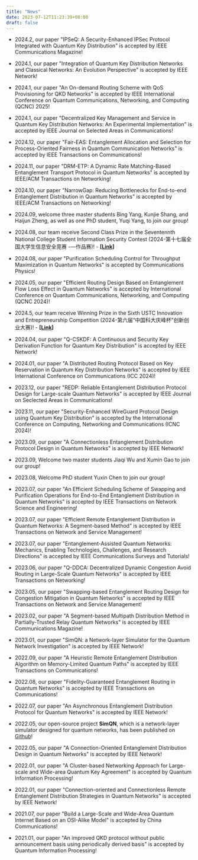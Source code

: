 ```yaml
---
title: "News"
date: 2023-07-12T11:23:39+08:00
draft: false
---
```

 * 2024.2, our paper "IPSeQ: A Security-Enhanced IPSec Protocol Integrated with Quantum Key Distribution" is accepted by IEEE Communications Magazine!

 * 2024.1, our paper "Integration of Quantum Key Distribution Networks and Classical Networks: An Evolution Perspective" is accepted by IEEE Network!

 * 2024.1, our paper "An On-demand Routing Scheme with QoS Provisioning for QKD Networks" is accepted by IEEE International Conference on Quantum Communications, Networking, and Computing (QCNC) 2025!

 * 2024.1, our paper "Decentralized Key Management and Service in Quantum Key Distribution Networks: An Experimental Implementation" is accepted by IEEE Journal on Selected Areas in Communications!

 * 2024.12, our paper "Fair-EAS: Entanglement Allocation and Selection for Process-Oriented Fairness in Quantum Communication Networks" is accepted by IEEE Transactions on Communications!

 * 2024.11, our paper "DRM-ETP: A Dynamic Rate Matching-Based Entanglement Transport Protocol in Quantum Networks" is accepted by IEEE/ACM Transactions on Networking!

 * 2024.10, our paper "NarrowGap: Reducing Bottlenecks for End-to-end Entanglement Distribution in Quantum Networks" is accepted by IEEE/ACM Transactions on Networking!

 * 2024.09, welcome three master students Bing Yang, Kunjie Shang, and Haijun Zheng, as well as one PhD student, Yuqi Yang, to join our group!

 * 2024.08, our team receive Second Class Prize in the Seventennth National College Student Information Security Contest (2024-第十七届全国大学生信息安全竞赛 -—作品赛)! - **[[Link](http://www.ciscn.cn/announcement/view/364)]**

 * 2024.08, our paper "Purification Scheduling Control for Throughput Maximization in Quantum Networks" is accepted by Communications Physics!

 * 2024.05, our paper "Efficient Routing Design Based on Entanglement Flow Loss Effect in Quantum Networks" is accepted by International Conference on Quantum Communications, Networking, and Computing (QCNC 2024)!

 * 2024.5, our team receive Winning Prize in the Sixth USTC Innovation and Entrepreneurship Competition (2024-第六届“中国科大庆峰杯”创新创业大赛)! - **[[Link](https://www.ustc.edu.cn/info/1364/21344.htm)]**

 * 2024.04, our paper "Q-CSKDF: A Continuous and Security Key Derivation Function for Quantum Key Distribution" is accepted by IEEE Network!

 * 2024.01, our paper "A Distributed Routing Protocol Based on Key Reservation in Quantum Key Distribution Networks" is accepted by IEEE International Conference on Communications (ICC 2024)!

 * 2023.12, our paper "REDP: Reliable Entanglement Distribution Protocol Design for Large-scale Quantum Networks" is accepted by IEEE Journal on Seclected Areas in Communications!

 * 2023.11, our paper "Security-Enhanced WireGuard Protocol Design using Quantum Key Distribution" is accepted by the International Conference on Computing, Networking and Communications (ICNC 2024)!

 * 2023.09, our paper "A Connectionless Entanglement Distribution Protocol Design in Quantum Networks" is accepted by IEEE Network!

 * 2023.09, Welcome two master students Jiaqi Wu and Xumin Gao to join our group!

 * 2023.08, Welcome PhD student Yuxin Chen to join our group!

 * 2023.07, our paper "An Efficient Scheduling Scheme of Swapping and Purification Operations for End-to-End Entanglement Distribution in Quantum Networks" is accepted by IEEE Transactions on Network Science and Engineering!

 * 2023.07, our paper "Efficient Remote Entanglement Distribution in Quantum Networks: A Segment-based Method" is accepted by IEEE Transactions on Network and Service Management!

 * 2023.07, our paper "Entanglement-Assisted Quantum Networks: Mechanics, Enabling Technologies, Challenges, and Research Directions" is accepted by IEEE Communications Surveys and Tutorials!

 * 2023.06, our paper "Q-DDCA: Decentralized Dynamic Congestion Avoid Routing in Large-Scale Quantum Networks" is accepted by IEEE Transactions on Networking!

 * 2023.05, our paper "Swapping-based Entanglement Routing Design for Congestion Mitigation in Quantum Networks" is accepted by IEEE Transactions on Network and Service Management!

 * 2023.02, our paper "A Segment-based Multipath Distribution Method in Partially-Trusted Relay Quantum Networks" is accepted by IEEE Communications Magazine!

 * 2023.01, our paper "SimQN: a Network-layer Simulator for the Quantum Network Investigation" is accepted by IEEE Network!

 * 2022.09, our paper "A Heuristic Remote Entanglement Distribution Algorithm on Memory-Limited Quantum Paths" is accepted by IEEE Transactions on Communications!

 * 2022.08, our paper "Fidelity-Guaranteed Entanglement Routing in Quantum Networks" is accepted by IEEE Transactions on Communications!

 * 2022.07, our paper "An Asynchronous Entanglement Distribution Protocol for Quantum Networks" is accepted by IEEE Network!

 * 2022.05, our open-source project **SimQN**, which is a network-layer simulator designed for quantum networks, has been published on [Github](https://github.com/ertuil/SimQN)!

 * 2022.05, our paper "A Connection-Oriented Entanglement Distribution Design in Quantum Networks" is accepted by IEEE Network!

 * 2022.01, our paper "A Cluster-based Networking Approach for Large-scale and Wide-area Quantum Key Agreement" is accepted by Quantum Information Processing!

 * 2022.01, our paper "Connection-oriented and Connectionless Remote Entanglement Distribution Strategies in Quantum Networks" is accepted by IEEE Network!

 * 2021.07, our paper "Build a Large-Scale and Wide-Area Quantum Internet Based on an OSI-Alike Model" is accepted by China Communications!

 * 2021.01, our paper "An improved QKD protocol without public announcement basis using periodically derived basis" is accepted by Quantum Information Processing!
